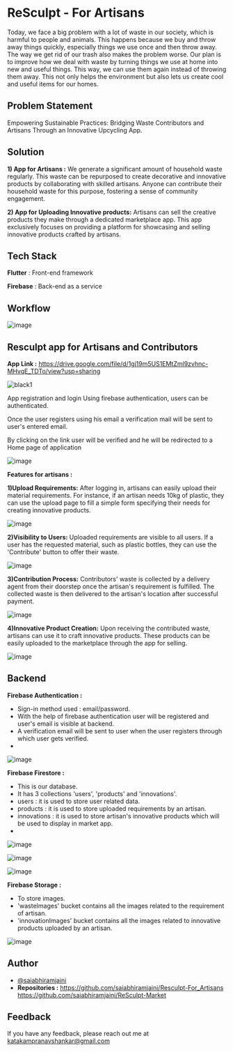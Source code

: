 
# ReSculpt - For Artisans 

Today, we face a big problem with a lot of waste in our society, which is harmful to people and animals. This happens because we buy and throw away things quickly, especially things we use once and then throw away. The way we get rid of our trash also makes the problem worse. Our plan is to improve how we deal with waste by turning things we use at home into new and useful things. This way, we can use them again instead of throwing them away. This not only helps the environment but also lets us create cool and useful items for our homes.

## Problem Statement

Empowering Sustainable Practices: Bridging Waste Contributors and Artisans Through an Innovative Upcycling App.


## Solution

**1) App for Artisans :**
We generate a significant amount of household waste regularly.
This waste can be repurposed to create decorative and innovative products by collaborating with skilled artisans.
Anyone can contribute their household waste for this purpose, fostering a sense of community engagement.

**2) App for Uploading Innovative products:**
Artisans can sell the creative products they make through a dedicated marketplace app.
This app exclusively focuses on providing a platform for showcasing and selling innovative products crafted by artisans.

## Tech Stack

**Flutter** : Front-end framework

**Firebase** : Back-end as a service 

## Workflow

![image](https://github.com/saiabhiramjaini/Resculpt-For_Artisans/assets/115941546/781a9601-0292-43f1-a7f8-646fcc32077c)



## Resculpt app for Artisans and Contributors 

**App Link :** 
https://drive.google.com/file/d/1gj19m5US1EMtZml9zvhnc-MHvqE_TDTo/view?usp=sharing

![black1](https://github.com/saiabhiramjaini/Resculpt-For_Artisans/assets/115941546/90e077d8-2000-4aae-bb22-ac76273d5e0e)

App registration and login
Using firebase authentication, users can be authenticated.

Once the user registers using his email a verification mail will be sent to user's entered email.

By clicking on the link user will be verified and he will be redirected to a Home page of application

![image](https://github.com/saiabhiramjaini/Resculpt-For_Artisans/assets/115941546/bd32d79b-259c-4a67-918e-6198cd2f7755)

**Features for artisans :**

**1)Upload Requirements:**
After logging in, artisans can easily upload their material requirements.
For instance, if an artisan needs 10kg of plastic, they can use the upload page to fill a simple form specifying their needs for creating innovative products.

![image](https://github.com/saiabhiramjaini/Resculpt-For_Artisans/assets/115941546/e6011e4a-24e6-41c6-b7c6-5c8752fdb527)


**2)Visibility to Users:**
Uploaded requirements are visible to all users.
If a user has the requested material, such as plastic bottles, they can use the 'Contribute' button to offer their waste.

![image](https://github.com/saiabhiramjaini/Resculpt-For_Artisans/assets/115941546/549900fe-2b92-4cef-9a2f-a2e2eb3333c3)

**3)Contribution Process:**
Contributors' waste is collected by a delivery agent from their doorstep once the artisan's requirement is fulfilled.
The collected waste is then delivered to the artisan's location after successful payment.

![image](https://github.com/saiabhiramjaini/Resculpt-For_Artisans/assets/115941546/5d5e2fe2-c339-4ead-a83d-56eb4c5078ee)

**4)Innovative Product Creation:**
Upon receiving the contributed waste, artisans can use it to craft innovative products.
These products can be easily uploaded to the marketplace through the app for selling.

![image](https://github.com/saiabhiramjaini/Resculpt-For_Artisans/assets/115941546/fe20180d-2801-41ec-9485-e8d663d777e0)


## Backend

**Firebase Authentication :**

- Sign-in method used : email/password.
- With the help of firebase authentication user will be registered and user's email is visible at backend.
- A verification email will be sent to user when the user registers through which user gets verified.
- 
![image](https://github.com/saiabhiramjaini/Resculpt-For_Artisans/assets/115941546/e3193248-f8fa-4d01-99aa-6d88e23feae4)

**Firebase Firestore :**

- This is our database.
- It has 3 collections 'users', 'products' and 'innovations'.
- users : it is used to store user related data.
- products : it is used to store uploaded requirements by an artisan.
- innovations : it is used to store artisan's innovative products which will be used to display in market app.
- 
![image](https://github.com/saiabhiramjaini/Resculpt-For_Artisans/assets/115941546/77160ed2-015d-4cf0-bbf6-9c0d72f6719c)

![image](https://github.com/saiabhiramjaini/Resculpt-For_Artisans/assets/115941546/6a3234fa-ebee-4f09-8184-0890a38f6766)

![image](https://github.com/saiabhiramjaini/Resculpt-For_Artisans/assets/115941546/5ff48563-3076-4d47-8e07-72f9616b1990)


**Firebase Storage :**

- To store images.
- 'wasteImages' bucket contains all the images related to the requirement of artisan.
- 'innovationImages' bucket contains all the images related to innovative products uploaded by an artisan.
  
![image](https://github.com/saiabhiramjaini/Resculpt-For_Artisans/assets/115941546/93d71ad5-56ff-4cb6-8af7-7e00642493f3)

## Author

- [@saiabhiramjaini](https://github.com/saiabhiramjaini)
- **Repositories :**
https://github.com/saiabhiramjaini/Resculpt-For_Artisans
https://github.com/saiabhiramjaini/ReSculpt-Market

## Feedback 

If you have any feedback, please reach out me at katakampranavshankar@gmail.com


